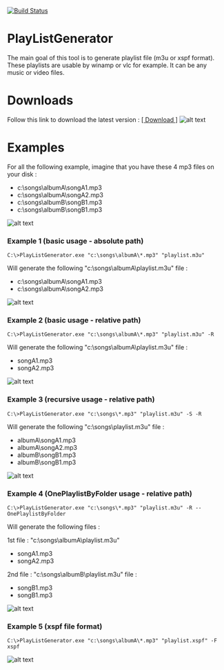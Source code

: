 ﻿[![Build Status](https://travis-ci.org/sybaris/PlayListGenerator.svg?branch=master)](https://travis-ci.org/sybaris/PlayListGenerator)
# PlayListGenerator

The main goal of this tool is to generate playlist file (m3u or xspf format).
These playlists are usable by winamp or vlc for example.
It can be any music or video files.

# Downloads
Follow this link to download the latest version : <a href="https://github.com/sybaris/PlayListGenerator/releases/latest">[ Download ]</a>
![alt text](https://img.shields.io/github/downloads/sybaris/PlayListGenerator/latest/total.svg?maxAge=86400)
# Examples

For all the following example, imagine that you have these 4 mp3 files on your disk :

- c:\songs\albumA\songA1.mp3
- c:\songs\albumA\songA2.mp3
- c:\songs\albumB\songB1.mp3
- c:\songs\albumB\songB1.mp3

![alt text](https://github.com/sybaris/PlayListGenerator/blob/master/docs/Example0.jpg)

### Example 1 (basic usage - absolute path)
```
C:\>PlayListGenerator.exe "c:\songs\albumA\*.mp3" "playlist.m3u"
```

Will generate the following "c:\songs\albumA\playlist.m3u" file :

- c:\songs\albumA\songA1.mp3
- c:\songs\albumA\songA2.mp3

![alt text](https://github.com/sybaris/PlayListGenerator/blob/master/docs/Example1.jpg)

### Example 2 (basic usage - relative path)
```
C:\>PlayListGenerator.exe "c:\songs\albumA\*.mp3" "playlist.m3u" -R
```

Will generate the following "c:\songs\albumA\playlist.m3u" file :

- songA1.mp3
- songA2.mp3

![alt text](https://github.com/sybaris/PlayListGenerator/blob/master/docs/Example2.jpg)

### Example 3 (recursive usage - relative path)
```
C:\>PlayListGenerator.exe "c:\songs\*.mp3" "playlist.m3u" -S -R
```

Will generate the following "c:\songs\playlist.m3u" file :

- albumA\songA1.mp3
- albumA\songA2.mp3
- albumB\songB1.mp3
- albumB\songB1.mp3

![alt text](https://github.com/sybaris/PlayListGenerator/blob/master/docs/Example3.jpg)

### Example 4 (OnePlaylistByFolder usage - relative path)
```
C:\>PlayListGenerator.exe "c:\songs\*.mp3" "playlist.m3u" -R --OnePlaylistByFolder
```

Will generate the following files : 

1st file : "c:\songs\albumA\playlist.m3u" 

- songA1.mp3
- songA2.mp3

2nd file : "c:\songs\albumB\playlist.m3u" file :

- songB1.mp3
- songB1.mp3

![alt text](https://github.com/sybaris/PlayListGenerator/blob/master/docs/Example4.jpg)

### Example 5 (xspf file format)
```
C:\>PlayListGenerator.exe "c:\songs\albumA\*.mp3" "playlist.xspf" -F xspf
```

![alt text](https://github.com/sybaris/PlayListGenerator/blob/master/docs/Example5.jpg)